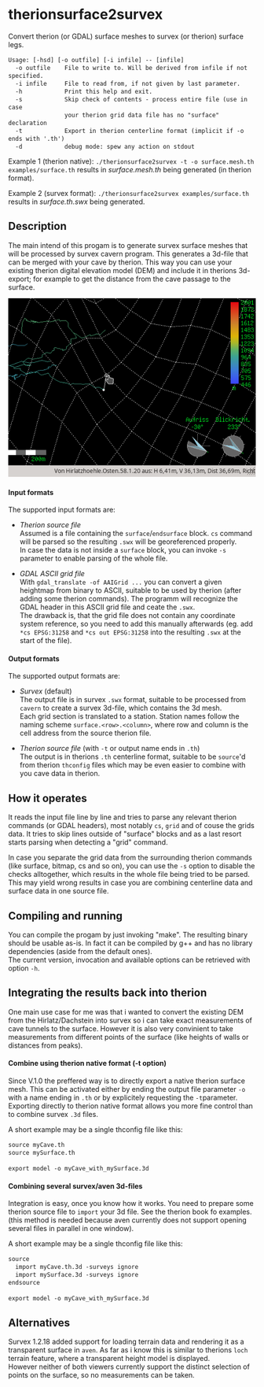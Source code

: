 # therionsurface2survex
Convert therion (or GDAL) surface meshes to survex (or therion) surface legs.

```
Usage: [-hsd] [-o outfile] [-i infile] -- [infile]
  -o outfile    File to write to. Will be derived from infile if not specified.  
  -i infile     File to read from, if not given by last parameter. 
  -h            Print this help and exit.
  -s            Skip check of contents - process entire file (use in case
                your therion grid data file has no "surface" declaration
  -t            Export in therion centerline format (implicit if -o ends with '.th')
  -d            debug mode: spew any action on stdout
```
 
Example 1 (therion native): `./therionsurface2survex -t -o surface.mesh.th examples/surface.th`
results in *surface.mesh.th* being generated (in therion format).
 
Example 2 (survex format):  `./therionsurface2survex examples/surface.th`
results in *surface.th.swx* being generated.


## Description
The main intend of this progam is to generate survex surface meshes that will
be processed by survex cavern program. This generates a 3d-file that can be
merged with your cave by therion. This way you can use your existing therion digital elevation
model (DEM) and include it in therions 3d-export; for example to get the distance
from the cave passage to the surface.

![Screenshot from Hirlatzhöhle made with V.0.10](example/screenshot_0.10.png)


#### Input formats
The supported input formats are:

- _Therion source file_  
Assumed is a file containing the `surface`/`endsurface` block. `cs` command will be parsed so the resulting `.swx` will be georeferenced properly.  
In case the data is not inside a `surface` block, you can invoke `-s` parameter to enable parsing of the whole file.

- _GDAL ASCII grid file_  
With `gdal_translate -of AAIGrid ...` you can convert a given heightmap from binary to ASCII, suitable to be used by therion (after adding some therion commands). The programm will recognize the GDAL header in this ASCII grid file and ceate the `.swx`.  
The drawback is, that the grid file does not contain any coordinate system reference, so you need to add this manually afterwards (eg. add `*cs EPSG:31258` and `*cs out EPSG:31258` into the resulting `.swx` at the start of the file).


#### Output formats
The supported output formats are:

- _Survex_ (default)  
The output file is in survex `.swx` format, suitable to be processed from
`cavern` to create a survex 3d-file, which contains the 3d mesh.  
Each grid section is translated to a station. Station names follow the
naming scheme `surface.<row>.<column>`, where row and column is the cell address
from the source therion file.

- _Therion source file_ (with `-t` or output name ends in `.th`)  
The output is in therions `.th` centerline format, suitable to be `source`'d
from therion `thconfig` files which may be even easier to combine with
you cave data in therion.


## How it operates
It reads the input file line by line and tries to parse any relevant therion
commands (or GDAL headers), most notably `cs`, `grid` and of couse the grids data.
It tries to skip lines outside of "surface" blocks and as a last resort starts
parsing when detecting a "grid" command.

In case you separate the grid data from the surrounding therion commands (like
surface, bitmap, cs and so on), you can use the `-s` option to disable the
checks alltogether, which results in the whole file being tried to be parsed.
This may yield wrong results in case you are combining centerline data and
surface data in one source file.


## Compiling and running
You can compile the progam by just invoking "make". The resulting binary should
be usable as-is. In fact it can be compiled by g++ and has no library dependencies
(aside from the default ones).  
The current version, invocation and available options can be retrieved with
option `-h`.


## Integrating the results back into therion
One main use case for me was that i wanted to convert the existing DEM from the
Hirlatz/Dachstein into survex so i can take exact measurements of cave tunnels
to the surface. However it is also very convinient to take measurements from
different points of the surface (like heights of walls or distances from peaks).

#### Combine using therion native format (-t option)
Since V.1.0 the preffered way is to directly export a native therion surface mesh.
This can be activated either by ending the output file parameter `-o` with a name
ending in `.th` or by explicitely requesting the `-t`parameter.  
Exporting directly to therion native format allows you more fine control than to
combine survex `.3d` files.

A short example may be a single thconfig file like this:
```
source myCave.th
source mySurface.th

export model -o myCave_with_mySurface.3d
```

#### Combining several survex/aven 3d-files
Integration is easy, once you know how it works. You need to prepare some
therion source file to `import` your 3d file. See the therion book fo examples.  
(this method is needed because aven currently does not support opening
several files in parallel in one window).

A short example may be a single thconfig file like this:
```
source
  import myCave.th.3d -surveys ignore
  import mySurface.3d -surveys ignore
endsource

export model -o myCave_with_mySurface.3d
```


## Alternatives
Survex 1.2.18 added support for loading terrain data and rendering it as a transparent surface in `aven`. As far as i know this is similar to therions `loch` terrain feature, where a transparent height model is displayed.  
However neither of both viewers currently support the distinct selection of points on the surface, so no measurements can be taken.
